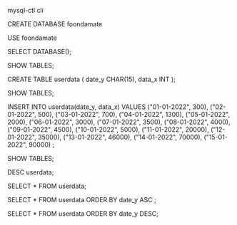 <!-- Note ALL comments will shown like this -->
<!-- I will put code commands inside '<>' -->
<!-- First I will begin by running <mysql-ctl cli> -->

mysql-ctl cli 

<!-- I will the check the databases I have on the system to see -->  
<!-- if I do not have an existing 'foondamate' database created -->
<!-- if have an existing 'foondamate' database created I will change the name -->
 <!-- Since I done I will create a database called 'foondamate' -->
 
CREATE DATABASE foondamate 

<!-- I will the check the to see if the database is craeted  --> 
<!-- Since it has been created, I will use the database to put my work -->

USE foondamate


<!-- I will verify that I'm working with the foondamate database --> 

SELECT DATABASE(); 

<!-- Now, I am working with foondamate database,s I will reveal existing tables  -->

SHOW TABLES;

<!-- There should be no existing table in this database as we just created it -->
<!-- I will create a new table called 'userdata' --> 

CREATE TABLE userdata
( 
    date_y  CHAR(15), 
    data_x  INT
);

<!--  I will reveal the table we just created  -->

SHOW TABLES;

<!--  We should see information about the newly created table -->
<!--  Now we will insert values given to us in the Task Question -->

INSERT INTO userdata(date_y, data_x)
VALUES ("01-01-2022", 300),
    ("02-01-2022", 500),
    ("03-01-2022", 700),
    ("04-01-2022", 1300),
    ("05-01-2022", 2000),
    ("06-01-2022", 3000),
    ("07-01-2022", 3500),
    ("08-01-2022", 4000),
    ("09-01-2022", 4500),
    ("10-01-2022", 5000),
    ("11-01-2022", 20000),
    ("12-01-2022", 35000),
    ("13-01-2022", 46000),
    ("14-01-2022", 70000),
    ("15-01-2022", 90000)
    ;
 
 <!--  I will reveal the table we just created  -->

SHOW TABLES;

<!--  You should see info about newly created table  -->
<!-- I will show column names and type within the new table  -->
 
 DESC userdata;
 
<!-- I will now display all the entries in the userdata table-->
 
 SELECT * FROM userdata;
 
<!-- I will now display all the entries in the userdata table but order it from the earliest date-->

SELECT * FROM userdata
ORDER BY date_y ASC ;

<!-- I will now display all the entries in the userdata table but order it from the latest date-->	

SELECT * FROM userdata
ORDER BY date_y DESC;

<!-- I hope this makes sense, thank you so much. You can find the visual representation on the excel spreadsheet-->	




  
